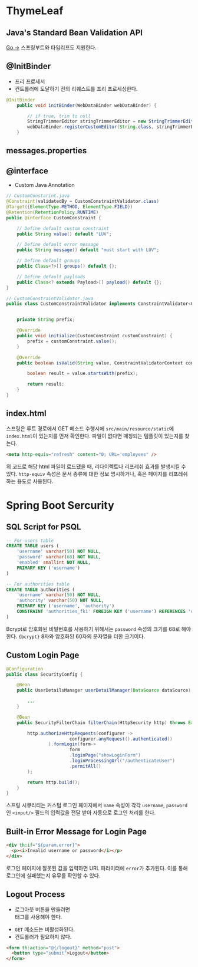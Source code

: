 # ThymeLeaf

## Java's Standard Bean Validation API

[Go →](http://www.beanvalidation.org)
스프링부트와 타임리프도 지원한다.

## @InitBinder

- 프리 프로세서
- 컨트롤러에 도달하기 전의 리퀘스트를 프리 프로세싱한다.

```java
@InitBinder
	public void initBinder(WebDataBinder webDataBinder) {

		// if true, trim to null
		StringTrimmerEditor stringTrimmerEditor = new StringTrimmerEditor(true);
		webDataBinder.registerCustomEditor(String.class, stringTrimmerEditor);
	}
```

## messages.properties

## @interface

- Custom Java Annotation

```java
// CustomConstarint.java
@Constraint(validatedBy = CustomConstraintValidator.class)
@Target({ElementType.METHOD, ElementType.FIELD})
@Retention(RetentionPolicy.RUNTIME)
public @interface CustomConstraint {

	// Define default custom constraint
	public String value() default "LUV";

	// Define default error message
	public String message() default "must start with LUV";

	// Define default groups
	public Class<?>[] groups() default {};

	// Define default payloads
	public Class<? extends Payload>[] payload() default {};
}
```

```java
// CustomConstraintValidator.java
public class CustomConstraintValidator implements ConstraintValidator<CustomConstraint, String> {


	private String prefix;

	@Override
	public void initialize(CustomConstraint customConstraint) {
		prefix = customConstraint.value();
	}

	@Override
	public boolean isValid(String value, ConstraintValidatorContext context) {

		boolean result = value.startsWith(prefix);

		return result;
	}
}

```

## index.html

스프링은 루트 경로에서 GET 메소드 수행시에 `src/main/resource/static`에 `index.html`이 있는지를 먼저 확인한다. 파일이 없다면 매칭되는 템플릿이 있는지를 찾는다.

```html
<meta http-equiv="refresh" content="0; URL='employees" />
```

위 코드로 해당 html 파일이 로드됐을 때, 리다이렉트나 리프레쉬 효과를 발생시킬 수 있다. `http-equiv` 속성은 문서 종류에 대한 정보 명시하거나, 혹은 페이지를 리프레쉬하는 용도로 사용된다.

# Spring Boot Sercurity

## SQL Script for PSQL

```sql
-- For users table
CREATE TABLE users (
	'username' varchar(50) NOT NULL,
	'password' varchar(68) NOT NULL,
	'enabled' smallint NOT NULL,
	PRIMARY KEY ('username')
)

-- For authorities table
CREATE TABLE authorities (
	'username' varchar(50) NOT NULL,
	'authority' varchar(50) NOT NULL,
	PRIMARY KEY ('username', 'authority')
	CONSTRAINT 'authorities_fk1' FOREIGN KEY ('username') REFERENCES 'users' ('username')
)
```

Bcrypt로 암호화된 비밀번호를 사용하기 위해서는 `password` 속성의 크기를 68로 해야 한다. `{bcrypt}` 8자와 암호화된 60자의 문자열을 더한 크기이다.

## Custom Login Page

```java
@Configuration
public class SecurityConfig {

	@Bean
	public UserDetailsManager userDetailManager(DataSource dataSource) {

		...
	}

	@Bean
	public SecurityFilterChain filterChain(HttpSecurity http) throws Exception {

		http.authorizeHttpRequests(configurer ->
						configurer.anyRequest().authenticated()
				).formLogin(form->
						form
						.loginPage("showLoginForm")
						.loginProcessingUrl("/authenticateUser")
						.permitAll()
		);

		return http.build();
	}
}
```

스프링 시큐리티는 커스텀 로그인 페이지에서 `name` 속성이 각각 `username`, `password`인 `<input/>` 필드의 입력값을 전달 받아 자동으로 로그인 처리를 한다.

## Built-in Error Message for Login Page

```html
<div th:if="${param.error}">
  <p><i>Invalid username or password</i></p>
</div>
```

로그인 페이지에 잘못된 값을 입력하면 URL 파라미터에 `error`가 추가된다. 이를 통해 로그인에 실패했는지 유무를 확인할 수 있다.

## Logout Process

- 로그아웃 버튼을 만들려면 <form> 태그를 사용해야 한다.
- `GET` 메소드는 비활성화된다.
- 컨트롤러가 필요하지 않다.

```html
<form th:action="@{/logout}" method="post">
  <button type="submit">Logout</button>
</form>
```
